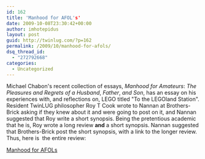 ```yaml
---
id: 162
title: 'Manhood for AFOL's'
date: 2009-10-08T23:30:42+00:00
author: imhotepidus
layout: post
guid: http://twinlug.com/?p=162
permalink: /2009/10/manhood-for-afols/
dsq_thread_id:
  - "272792668"
categories:
  - Uncategorized
---
```

Michael Chabon's recent collection of essays, _Manhood for Amateurs_: _The Pleasures and Regrets of a Husband_, _Father_, _and Son_, has an essay on his experiences with, and reflections on, LEGO titled "To the LEGOland Station". Resident TwinLUG philosopher Roy T Cook wrote to Nannan at Brothers-Brick asking if they knew about it and were going to post on it, and Nannan suggested that Roy write a short synopsis. Being the pretentious academic that he is, Roy wrote a long review **and** a short synopsis. Nannan suggested that Brothers-Brick post the short synopsis, with a link to the longer review. Thus, here is  the entire review:

[Manhood for AFOLs](http://twinlug.com/wp-content/uploads/2009/10/ChabonLEGO.pdf)